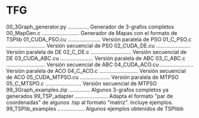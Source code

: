 # TFG

00_3Graph_generator.py .............. Generador de 3-grafos completos
00_MapGen.c ......................... Generador de Mapas con el formato de TSPlib
01_CUDA_PSO.cu ...................... Versión paralela de PSO
01_C_PSO.c .......................... Versión secuencial de PSO
02_CUDA_DE.cu ....................... Versión paralela de DE
02_C_DE.c ........................... Versión secuencial de DE
03_CUDA_ABC.cu ...................... Versión paralela de ABC
03_C_ABC.c .......................... Versión secuencial de ABC
04_CUDA_ACO.cu ...................... Versión paralela de ACO
04_C_ACO.c .......................... Versión secuencial de ACO
05_CUDA_MTPSO.cu .................... Versión paralela de MTPSO
05_C_MTSPO.c ........................ Versión secuencial de MTPSO
99_3Graph_examples.zip .............. Algunos 3-grafos completos ya generados
99_TSP_adapter ...................... Adapta el formato "par de coordenadas" de algunos .tsp al formato "matriz". Incluye ejemplos.
99_TSPlib_examples .................. Algunos ejemplos obtenidos de TSPlibb
